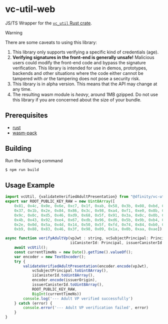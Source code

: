 # vc-util-web

JS/TS Wrapper for the [`vc_util` Rust crate](../vc_util).


> [!WARNING]
> There are some caveats to using this library:
> 1. This library only supports verifying a specific kind of credentials (age).
> 1. **Verifying signatures in the front-end is generally unsafe!** Malicious users could modify the front-end code and bypass the signature verification. This library is intended for use in demos, prototypes, backends and other situations where the code either cannot be tampered with _or_ the tampering does not pose a security risk.
> 1. This library is in alpha version. This means that the API may change at any time.
> 1. The resulting wasm module is _heavy_, around 1MB gzipped. Do not use this library if you are concerned about the size of your bundle.


## Prerequisites

- [rust](https://www.rust-lang.org)
- [wasm-pack](https://github.com/rustwasm/wasm-pack)

## Building

Run the following command
```bash
$ npm run build
```
## Usage Example

```js
import vcUtil, {validateVerifiedAdultPresentation} from "@dfinity/vc-util-web";
export var ROOT_PUBLIC_KEY_RAW = new Uint8Array([
    0x81, 0x4c, 0x0e, 0x6e, 0xc7, 0x1f, 0xab, 0x58, 0x3b, 0x08, 0xbd, 0x81, 0x37, 0x3c, 0x25, 0x5c, 0x3c,
    0x37, 0x1b, 0x2e, 0x84, 0x86, 0x3c, 0x98, 0xa4, 0xf1, 0xe0, 0x8b, 0x74, 0x23, 0x5d, 0x14, 0xfb, 0x5d,
    0x9c, 0x0c, 0xd5, 0x46, 0xd9, 0x68, 0x5f, 0x91, 0x3a, 0x0c, 0x0b, 0x2c, 0xc5, 0x34, 0x15, 0x83, 0xbf,
    0x4b, 0x43, 0x92, 0xe4, 0x67, 0xdb, 0x96, 0xd6, 0x5b, 0x9b, 0xb4, 0xcb, 0x71, 0x71, 0x12, 0xf8, 0x47,
    0x2e, 0x0d, 0x5a, 0x4d, 0x14, 0x50, 0x5f, 0xfd, 0x74, 0x84, 0xb0, 0x12, 0x91, 0x09, 0x1c, 0x5f, 0x87,
    0xb9, 0x88, 0x83, 0x46, 0x3f, 0x98, 0x09, 0x1a, 0x0b, 0xaa, 0xae]);

async function verifyAdultVp(vpJwt : string, vcSubjectPrincipal: Principal, issuerOrigin: string,
                             iiCanisterId: Principal, issuerCanisterId: Principal) {
    await vcUtil();
    const currentTimeNs = new Date().getTime().valueOf();
    var encoder = new TextEncoder();
    try {
        validateVerifiedAdultPresentation(encoder.encode(vpJwt),
            vcSubjectPrincipal.toUint8Array(),
            iiCanisterId.toUint8Array(),
            encoder.encode(issuerOrigin),
            issuerCanisterId.toUint8Array(),
            ROOT_PUBLIC_KEY_RAW,
            BigInt(currentTimeNs))
        console.log('--- Adult VP verified successfully')
    } catch (error) {
        console.error('--- Adult VP verification failed', error)
    }
}
```
